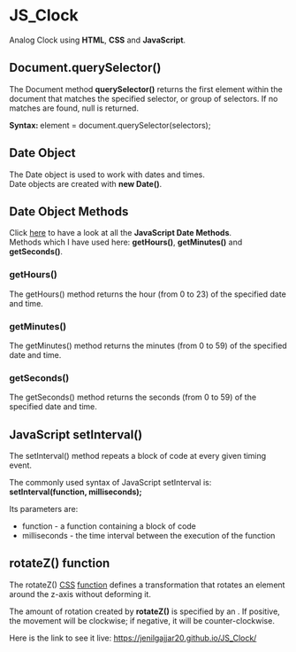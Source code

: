 # JS_Clock

Analog Clock using <b>HTML</b>, <b>CSS</b> and <b>JavaScript</b>.

## Document.querySelector()
The Document method <b>querySelector()</b> returns the first element within the document that matches the specified selector, or group of selectors. 
If no matches are found, null is returned.

<b>Syntax: </b>
element = document.querySelector(selectors);

## Date Object
The Date object is used to work with dates and times.<br>
Date objects are created with <b>new Date()</b>.

## Date Object Methods
Click <a href="https://www.w3schools.com/jsref/jsref_obj_date.asp">here</a> to have a look at all the <b>JavaScript Date Methods</b>.<br>
Methods which I have used here: <b>getHours()</b>, <b>getMinutes()</b> and <b>getSeconds()</b>.<br>

### getHours()
The getHours() method returns the hour (from 0 to 23) of the specified date and time.

### getMinutes()
The getMinutes() method returns the minutes (from 0 to 59) of the specified date and time.

### getSeconds()
The getSeconds() method returns the seconds (from 0 to 59) of the specified date and time.

## JavaScript setInterval()
The setInterval() method repeats a block of code at every given timing event.

The commonly used syntax of JavaScript setInterval is:<br>
<b>setInterval(function, milliseconds);</b>

Its parameters are:
<ul>
<li>function - a function containing a block of code</li>
<li>milliseconds - the time interval between the execution of the function</li>
</ul>

## rotateZ() function
The rotateZ() <a href="https://developer.mozilla.org/en-US/docs/Web/CSS">CSS</a> <a href="https://developer.mozilla.org/en-US/docs/Web/CSS/CSS_Functions">function</a> 
defines a transformation that rotates an element around the z-axis without deforming it.

The amount of rotation created by <b>rotateZ()</b> is specified by an <b><angle></b>. If positive, the movement will be clockwise; if negative, it will be counter-clockwise.


Here is the link to see it live: https://jenilgajjar20.github.io/JS_Clock/ 
